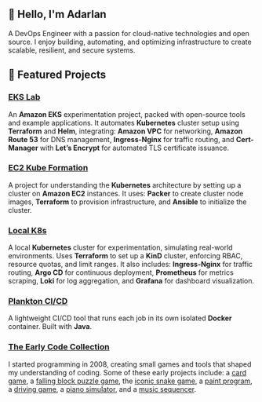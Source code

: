 ## 👋 Hello, I'm Adarlan

A DevOps Engineer with a passion for cloud-native technologies and open source.
I enjoy building, automating, and optimizing infrastructure to create scalable, resilient, and secure systems.

## 🚀 Featured Projects

### [__EKS Lab__](https://github.com/adarlan/eks-lab)

An __Amazon EKS__ experimentation project, packed with open-source tools and example applications. It automates __Kubernetes__ cluster setup using __Terraform__ and __Helm__, integrating: __Amazon VPC__ for networking, __Amazon Route 53__ for DNS management, __Ingress-Nginx__ for traffic routing, and __Cert-Manager__ with __Let’s Encrypt__ for automated TLS certificate issuance.

### [__EC2 Kube Formation__](https://github.com/adarlan/kube-formation)

A project for understanding the __Kubernetes__ architecture by setting up a cluster on __Amazon EC2__ instances. It uses: __Packer__ to create cluster node images, __Terraform__ to provision infrastructure, and __Ansible__ to initialize the cluster.

### [__Local K8s__](https://github.com/adarlan/k8slab)

A local __Kubernetes__ cluster for experimentation, simulating real-world environments. Uses __Terraform__ to set up a __KinD__ cluster, enforcing RBAC, resource quotas, and limit ranges. It also includes: __Ingress-Nginx__ for traffic routing, __Argo CD__ for continuous deployment, __Prometheus__ for metrics scraping, __Loki__ for log aggregation, and __Grafana__ for dashboard visualization.

### [__Plankton CI/CD__](https://github.com/adarlan/plankton)

A lightweight CI/CD tool that runs each job in its own isolated __Docker__ container. Built with __Java__.

### [__The Early Code Collection__](https://www.linkedin.com/pulse/desvendando-arte-da-programa%25C3%25A7%25C3%25A3o-comunidade-do-orkut-ao-teixeira/?trackingId=V1bQgKBuSXme%2FUNLFkKQzw%3D%3D)

I started programming in 2008, creating small games and tools that shaped my understanding of coding. Some of these early projects include:
a [card game](https://github.com/adarlan/pife),
a [falling block puzzle game](https://github.com/adarlan/rimba),
the [iconic snake game](https://github.com/adarlan/snake-pascal),
a [paint program](https://github.com/adarlan/mypaint),
a [driving game](https://github.com/adarlan/kart-game),
a [piano simulator](https://github.com/adarlan/arduino-piano),
and a [music sequencer](https://github.com/adarlan/super-arduino-bros).
